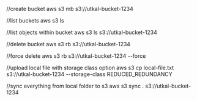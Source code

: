 //create bucket
aws s3 mb s3://utkal-bucket-1234

//list buckets
aws s3 ls

//list objects within bucket
aws s3 ls s3://utkal-bucket-1234

//delete bucket
aws s3 rb s3://utkal-bucket-1234

//force delete
aws s3 rb s3://utkal-bucket-1234 --force

//upload local file with storage class option
aws s3 cp local-file.txt s3://utkal-bucket-1234 --storage-class REDUCED_REDUNDANCY

//sync everything from local folder to s3
aws s3 sync . s3://utkal-bucket-1234

